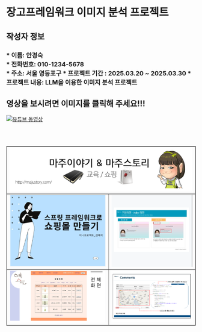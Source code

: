 <h1> 장고프레임워크 이미지 분석 프로젝트 </h1>
<h2> 작성자 정보 </h2>
<h3>
* 이름: 안경숙 <br>
* 전화번호: 010-1234-5678 <br>
* 주소: 서울 영등포구
* 프로젝트 기간 : 2025.03.20 ~ 2025.03.30
* 프로젝트 내용: LLM을 이용한 이미지 분석 프로젝트 <br>


<h2> 영상을 보시려면 이미지를 클릭해 주세요!!! </h2> 

[![유튜브 동영상](https://img.youtube.com/vi/cgz6o06AQPE/0.jpg)](https://www.youtube.com/watch?v=cgz6o06AQPE)

<br> <br>

<table border=1  width=100%>
<tr  >
  
  <td colspan="2" > <img src="https://github.com/AnKyungsuk/DjangoProject/blob/master/readme/0.PNG?raw=true"  />  </td>
  
</tr>
  
<tr>
  <td  > <img src="https://github.com/AnKyungsuk/DjangoProject/blob/master/readme/1.PNG?raw=true"  />  </td>
  
  <td  > <img src="https://github.com/AnKyungsuk/DjangoProject/blob/master/readme/2.PNG?raw=true"  />  </td>
</tr>  

<tr>
  <td  > <img src="https://github.com/AnKyungsuk/DjangoProject/blob/master/readme/3.PNG?raw=true"  />  </td>
  
  <td  > <img src="https://github.com/AnKyungsuk/DjangoProject/blob/master/readme/4.PNG?raw=true"  />  </td>
</tr>  

</table>
